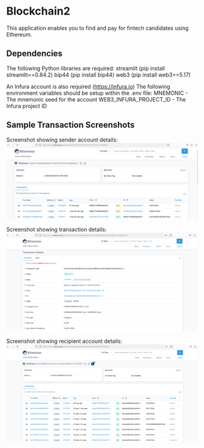 # Blockchain2

This application enables you to find and pay for fintech candidates using Ethereum.

## Dependencies

The following Python libraries are required:
streamlit (pip install streamlit==0.84.2)
bip44 (pip install bip44)
web3 (pip install web3==5.17)

An Infura account is also required (https://infura.io)
The following environment variables should be setup within the .env file:
MNEMONIC - The mnemonic seed for the account
WEB3_INFURA_PROJECT_ID - The Infura project ID

## Sample Transaction Screenshots

Screenshot showing sender account details:
![](Images/SenderAccountBalHistory.png)

Screenshot showing transaction details:
![](Images/TransactionDetails.png)

Screenshot showing recipient account details:
![](Images/RecipientAccountBalHistory.png)
